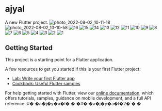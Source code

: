 # ajyal

A new Flutter project.
![photo_2022-08-02_10-11-18](https://user-images.githubusercontent.com/58340907/192155623-b716feb6-458f-458a-b724-3492fd69dff9.jpg)
![photo_2022-08-02_10-10-58](https://user-images.githubusercontent.com/58340907/192155626-53f5c035-e11a-4f3b-abaa-37bbd16de8ec.jpg)
![16](https://user-images.githubusercontent.com/58340907/192155627-890ef339-01bd-4686-9a1e-afed74298ce0.jpg)
![15](https://user-images.githubusercontent.com/58340907/192155629-29a966e2-624c-40d3-a11a-d398d11f47fb.jpg)
![14](https://user-images.githubusercontent.com/58340907/192155633-f591dfd9-406a-4e76-9bc2-96b691ca81f2.jpg)
![13](https://user-images.githubusercontent.com/58340907/192155635-a50616b7-cf0c-4a5e-9202-f166252d5809.jpg)
![12](https://user-images.githubusercontent.com/58340907/192155638-0f54e6e2-f124-42aa-85c9-b6d3d0250a47.jpg)
![11](https://user-images.githubusercontent.com/58340907/192155641-af61c4f2-2332-4893-ac49-2312637f4cca.jpg)
![10](https://user-images.githubusercontent.com/58340907/192155645-2f24c4bd-44a7-4fc4-95c4-31919a5e8f5f.jpg)
![9](https://user-images.githubusercontent.com/58340907/192155647-252406d8-da77-478d-83de-96164953881e.jpg)
![8](https://user-images.githubusercontent.com/58340907/192155650-1e4f5bb6-f3cf-404d-a83e-7fdb87c91860.jpg)
![7](https://user-images.githubusercontent.com/58340907/192155651-d8c5ee45-4a2f-4d97-b97a-d0b10eee3097.jpg)
![6](https://user-images.githubusercontent.com/58340907/192155653-cedf09b5-290e-4532-8922-928f0a499723.jpg)
![5](https://user-images.githubusercontent.com/58340907/192155655-6d24d3df-1034-4f8e-af8b-14ab121b5389.jpg)
![4](https://user-images.githubusercontent.com/58340907/192155656-1ccf5915-3df9-438d-93b9-3d1fae4a9a20.jpg)
![3](https://user-images.githubusercontent.com/58340907/192155657-22126e9f-1868-4ba5-9620-ffc133a2d1cc.jpg)
![2](https://user-images.githubusercontent.com/58340907/192155659-5c57d747-a892-43f7-a801-38616b2a896b.jpg)
![1](https://user-images.githubusercontent.com/58340907/192155660-1b41ed38-2e47-48df-8a39-be4d0449da39.jpg)

## Getting Started

This project is a starting point for a Flutter application.

A few resources to get you started if this is your first Flutter project:

- [Lab: Write your first Flutter app](https://flutter.dev/docs/get-started/codelab)
- [Cookbook: Useful Flutter samples](https://flutter.dev/docs/cookbook)

For help getting started with Flutter, view our
[online documentation](https://flutter.dev/docs), which offers tutorials,
samples, guidance on mobile development, and a full API reference.
#� �a�j�y�a�l�
�
�#� �a�j�y�a�l�2�
�
�
